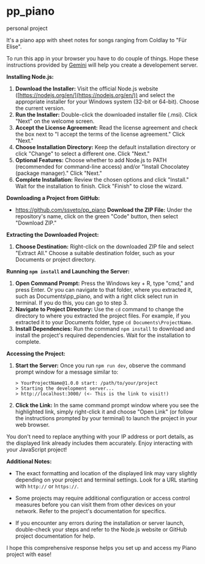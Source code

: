 # pp_piano
 personal project

It's a piano app with sheet notes for songs ranging from Coldlay to "Für Elise".

To run this app in your browser you have to do couple of things. Hope these instructions provided by <a href="https://gemini.google.com/app" target="_blank">Gemini</a> will help you create a developement server. 

**Installing Node.js:**

1. **Download the Installer:** Visit the official Node.js website ([https://nodejs.org/en/](https://nodejs.org/en/)) and select the appropriate installer for your Windows system (32-bit or 64-bit). Choose the current version.
2. **Run the Installer:** Double-click the downloaded installer file (.msi). Click "Next" on the welcome screen.
3. **Accept the License Agreement:** Read the license agreement and check the box next to "I accept the terms of the license agreement." Click "Next."
4. **Choose Installation Directory:** Keep the default installation directory or click "Change" to select a different one. Click "Next."
5. **Optional Features:** Choose whether to add Node.js to PATH (recommended for command-line access) and/or "Install Chocolatey (package manager)." Click "Next."
6. **Complete Installation:** Review the chosen options and click "Install." Wait for the installation to finish. Click "Finish" to close the wizard.

**Downloading a Project from GitHub:**

- https://github.com/ssveto/pp_piano
**Download the ZIP File:** Under the repository's name, click on the green "Code" button, then select "Download ZIP."

**Extracting the Downloaded Project:**

1. **Choose Destination:** Right-click on the downloaded ZIP file and select "Extract All." Choose a suitable destination folder, such as your Documents or project directory.

**Running `npm install` and Launching the Server:**

1. **Open Command Prompt:** Press the Windows key + R, type "cmd," and press Enter. Or you can navigate to that folder, where you extracted it, such as Documents\pp_piano, and with a right click select run in terminal. If you do this, you can go to step 3.
2. **Navigate to Project Directory:** Use the `cd` command to change the directory to where you extracted the project files. For example, if you extracted it to your Documents folder, type `cd Documents\ProjectName`.
3. **Install Dependencies:** Run the command `npm install` to download and install the project's required dependencies. Wait for the installation to complete.

**Accessing the Project:**

1. **Start the Server:** Once you run `npm run dev`, observe the command prompt window for a message similar to:

   ```
   > YourProjectName@1.0.0 start: /path/to/your/project
   > Starting the development server...
   > http://localhost:3000/ (<- This is the link to visit!)
   ```

2. **Click the Link:** In the same command prompt window where you see the highlighted link, simply right-click it and choose "Open Link" (or follow the instructions prompted by your terminal) to launch the project in your web browser.

You don't need to replace anything with your IP address or port details, as the displayed link already includes them accurately. Enjoy interacting with your JavaScript project!

**Additional Notes:**

- The exact formatting and location of the displayed link may vary slightly depending on your project and terminal settings. Look for a URL starting with `http://` or `https://`.
- Some projects may require additional configuration or access control measures before you can visit them from other devices on your network. Refer to the project's documentation for specifics.

- If you encounter any errors during the installation or server launch, double-check your steps and refer to the Node.js website or GitHub project documentation for help.

I hope this comprehensive response helps you set up and access my Piano project with ease!
